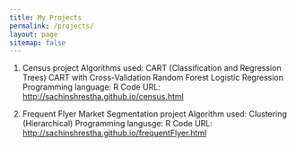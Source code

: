 ```yaml
---
title: My Projects
permalink: /projects/
layout: page
sitemap: false
---
```


   1. Census project
        Algorithms used:      CART (Classification and Regression Trees)
                              CART with Cross-Validation
                              Random Forest
                              Logistic Regression
        Programming language: R
        Code URL:             <a href="http://sachinshrestha.github.io/census.html">http://sachinshrestha.github.io/census.html</a>


   2. Frequent Flyer Market Segmentation project
        Algorithm used:       Clustering (Hierarchical)
        Programming langusge: R
        Code URL:             <a href="http://sachinshrestha.github.io/frequentFlyer.html">http://sachinshrestha.github.io/frequentFlyer.html</a>
